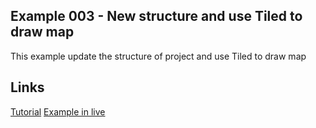 ## Example 003 - New structure and use Tiled to draw map

This example update the structure of project and use Tiled to draw map

## Links
[Tutorial](http://www.dhumez-sebastien.com/2015/03/05/tutoriel-creer-une-carte-2d-isometrique-en-html5javascript-avec-pixi-js-et-typescript/)
[Example in live](http://www.dhumez-sebastien.com/exemple-creer-une-carte-2d-isometrique-en-html5javascript-avec-pixi-js-et-typescript/)
